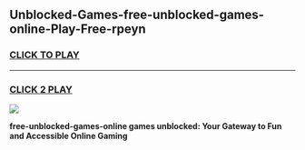 
## Unblocked-Games-free-unblocked-games-online-Play-Free-rpeyn
<h3>
<a href="https://premium76.site?title=free-unblocked-games-online&ref=12A">CLICK TO PLAY</a></h3>
<hr>

<h3>
<a href="https://premium76.site?title=free-unblocked-games-online&ref=12A">CLICK 2 PLAY</a>
  
</h3>

<a href="https://premium76.site?title=free-unblocked-games-online&ref=12A"><img src="https://clearcache.store/games.png"></a>


**free-unblocked-games-online games unblocked: Your Gateway to Fun and Accessible Online Gaming**

